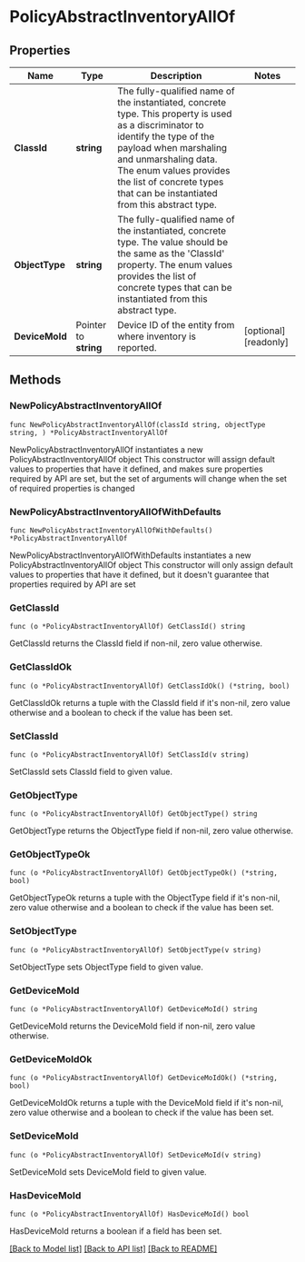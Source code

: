 # PolicyAbstractInventoryAllOf

## Properties

Name | Type | Description | Notes
------------ | ------------- | ------------- | -------------
**ClassId** | **string** | The fully-qualified name of the instantiated, concrete type. This property is used as a discriminator to identify the type of the payload when marshaling and unmarshaling data. The enum values provides the list of concrete types that can be instantiated from this abstract type. | 
**ObjectType** | **string** | The fully-qualified name of the instantiated, concrete type. The value should be the same as the &#39;ClassId&#39; property. The enum values provides the list of concrete types that can be instantiated from this abstract type. | 
**DeviceMoId** | Pointer to **string** | Device ID of the entity from where inventory is reported. | [optional] [readonly] 

## Methods

### NewPolicyAbstractInventoryAllOf

`func NewPolicyAbstractInventoryAllOf(classId string, objectType string, ) *PolicyAbstractInventoryAllOf`

NewPolicyAbstractInventoryAllOf instantiates a new PolicyAbstractInventoryAllOf object
This constructor will assign default values to properties that have it defined,
and makes sure properties required by API are set, but the set of arguments
will change when the set of required properties is changed

### NewPolicyAbstractInventoryAllOfWithDefaults

`func NewPolicyAbstractInventoryAllOfWithDefaults() *PolicyAbstractInventoryAllOf`

NewPolicyAbstractInventoryAllOfWithDefaults instantiates a new PolicyAbstractInventoryAllOf object
This constructor will only assign default values to properties that have it defined,
but it doesn't guarantee that properties required by API are set

### GetClassId

`func (o *PolicyAbstractInventoryAllOf) GetClassId() string`

GetClassId returns the ClassId field if non-nil, zero value otherwise.

### GetClassIdOk

`func (o *PolicyAbstractInventoryAllOf) GetClassIdOk() (*string, bool)`

GetClassIdOk returns a tuple with the ClassId field if it's non-nil, zero value otherwise
and a boolean to check if the value has been set.

### SetClassId

`func (o *PolicyAbstractInventoryAllOf) SetClassId(v string)`

SetClassId sets ClassId field to given value.


### GetObjectType

`func (o *PolicyAbstractInventoryAllOf) GetObjectType() string`

GetObjectType returns the ObjectType field if non-nil, zero value otherwise.

### GetObjectTypeOk

`func (o *PolicyAbstractInventoryAllOf) GetObjectTypeOk() (*string, bool)`

GetObjectTypeOk returns a tuple with the ObjectType field if it's non-nil, zero value otherwise
and a boolean to check if the value has been set.

### SetObjectType

`func (o *PolicyAbstractInventoryAllOf) SetObjectType(v string)`

SetObjectType sets ObjectType field to given value.


### GetDeviceMoId

`func (o *PolicyAbstractInventoryAllOf) GetDeviceMoId() string`

GetDeviceMoId returns the DeviceMoId field if non-nil, zero value otherwise.

### GetDeviceMoIdOk

`func (o *PolicyAbstractInventoryAllOf) GetDeviceMoIdOk() (*string, bool)`

GetDeviceMoIdOk returns a tuple with the DeviceMoId field if it's non-nil, zero value otherwise
and a boolean to check if the value has been set.

### SetDeviceMoId

`func (o *PolicyAbstractInventoryAllOf) SetDeviceMoId(v string)`

SetDeviceMoId sets DeviceMoId field to given value.

### HasDeviceMoId

`func (o *PolicyAbstractInventoryAllOf) HasDeviceMoId() bool`

HasDeviceMoId returns a boolean if a field has been set.


[[Back to Model list]](../README.md#documentation-for-models) [[Back to API list]](../README.md#documentation-for-api-endpoints) [[Back to README]](../README.md)



